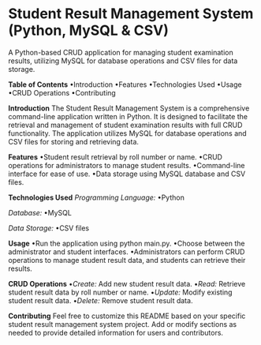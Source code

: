 # Student Result Management System (Python, MySQL & CSV)

A Python-based CRUD application for managing student examination results, utilizing MySQL for database operations and CSV files for data storage.

**Table of Contents**
  •Introduction
  •Features
  •Technologies Used
  •Usage
  •CRUD Operations
  •Contributing

**Introduction**
The Student Result Management System is a comprehensive command-line application written in Python. It is designed to facilitate the retrieval and management of student examination results with full CRUD functionality. The application utilizes MySQL for database operations and CSV files for storing and retrieving data.

**Features**
  •Student result retrieval by roll number or name.
  •CRUD operations for administrators to manage student results.
  •Command-line interface for ease of use.
  •Data storage using MySQL database and CSV files.

**Technologies Used**
_Programming Language:_
  •Python

_Database:_
  •MySQL

_Data Storage:_
  •CSV files

**Usage**
  •Run the application using python main.py.
  •Choose between the administrator and student interfaces.
  •Administrators can perform CRUD operations to manage student result data, and students can retrieve their results.

**CRUD Operations**
•_Create:_
Add new student result data.
•_Read:_
Retrieve student result data by roll number or name.
•_Update:_
Modify existing student result data.
•_Delete:_
Remove student result data.

**Contributing**
Feel free to customize this README based on your specific student result management system project. Add or modify sections as needed to provide detailed information for users and contributors.
